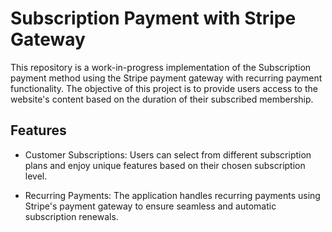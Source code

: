 # Subscription Payment with Stripe Gateway

This repository is a work-in-progress implementation of the Subscription payment method using the Stripe payment gateway with recurring payment functionality. The objective of this project is to provide users access to the website's content based on the duration of their subscribed membership.

## Features

- Customer Subscriptions: Users can select from different subscription plans and enjoy unique features based on their chosen subscription level.

- Recurring Payments: The application handles recurring payments using Stripe's payment gateway to ensure seamless and automatic subscription renewals.
